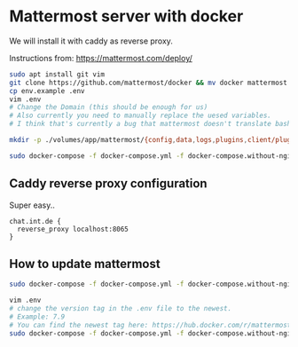 # Mattermost server with docker

We will install it with caddy as reverse proxy.

Instructions from: <https://mattermost.com/deploy/>

```bash
sudo apt install git vim
git clone https://github.com/mattermost/docker && mv docker mattermost && cd mattermost
cp env.example .env
vim .env
# Change the Domain (this should be enough for us)
# Also currently you need to manually replace the uesed variables. 
# I think that's currently a bug that mattermost doesn't translate bash variables in bash variables..

mkdir -p ./volumes/app/mattermost/{config,data,logs,plugins,client/plugins,bleve-indexes} && sudo chown -R 2000:2000 ./volumes/app/mattermost

sudo docker-compose -f docker-compose.yml -f docker-compose.without-nginx.yml up -d
```

## Caddy reverse proxy configuration

Super easy..

```Caddyfile
chat.int.de {
  reverse_proxy localhost:8065
}
```

## How to update mattermost

```bash
sudo docker-compose -f docker-compose.yml -f docker-compose.without-nginx.yml down

vim .env
# change the version tag in the .env file to the newest. 
# Example: 7.9
# You can find the newest tag here: https://hub.docker.com/r/mattermost/mattermost-team-edition/tags
sudo docker-compose -f docker-compose.yml -f docker-compose.without-nginx.yml up -d
```
